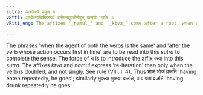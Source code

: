 ```yaml
---
sutra: आभीक्ष्ण्ये णमुल् च
vRtti: आभीक्ष्ण्यविशिष्टेऽर्थे वर्तमानाद्धातोर्णमुल् प्रत्ययो भवति ॥
vRtti_eng: The affixes '_namul_' and '_ktva_' come after a root, when re-iteration is to be expressed.

---
```

The phrases 'when the agent of both the verbs is the same' and 'after the verb whose action occurs first in time' are to be read into this _sutra_ to complete the sense. The force of च is to introduce the affix क्त्वा into this _sutra_. The affixes _ktva_ and _namul_ express 're-iteration' then only when the verb is doubled, and not singly. See rule (VIII. I. 4). Thus भोजं भोजं व्रजति 'having eaten repeatedly, he goes'; similarly भुक्त्वा भुक्त्वा व्रजति, पायं पायं व्रजति 'having drunk repeatedly he goes'.